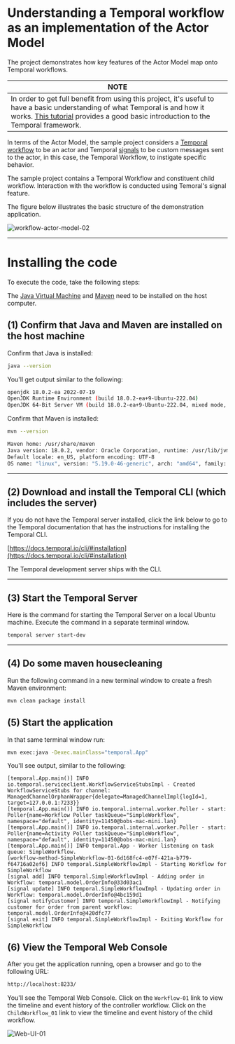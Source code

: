 # Understanding a Temporal workflow as an implementation of the Actor Model

The project demonstrates how key features of the Actor Model map onto Temporal workflows.

|NOTE|
|----|
|In order to get full benefit from using this project, it's useful to have a basic understanding of what Temporal is and how it works. [This tutorial](https://docs.temporal.io/temporal) provides a good basic introduction to the Temporal framework.|


In terms of the Actor Model, the sample project considers a [Temporal workflow](https://docs.temporal.io/workflows) to be an actor and Temporal [signals](https://docs.temporal.io/encyclopedia/application-message-passing#signals) to be custom messages sent to the actor, in this case, the Temporal Workflow, to instigate specific behavior.

The sample project contains a Temporal Workflow and constituent child workflow. Interaction with the workflow is conducted using Temoral's signal feature.

The figure below illustrates the basic structure of the demonstration application.

![workflow-actor-model-02](https://github.com/reselbob/SimpleTemporalActorModel/assets/1110569/561bca59-2c79-4481-a28d-d83717e26477)


---

# Installing the code

To execute the code, take the following steps:

The [Java Virtual Machine](https://openjdk.org/) and [Maven](https://maven.apache.org/install.html) need to be installed
on the host computer.

## (1) Confirm that Java and Maven are installed on the host machine

Confirm that Java is installed:

```bash
java --version
```

You'll get output similar to the following:

```bash
openjdk 18.0.2-ea 2022-07-19
OpenJDK Runtime Environment (build 18.0.2-ea+9-Ubuntu-222.04)
OpenJDK 64-Bit Server VM (build 18.0.2-ea+9-Ubuntu-222.04, mixed mode, sharing)
```

Confirm that Maven is installed:

```bash
mvn --version
```

```bash
Maven home: /usr/share/maven
Java version: 18.0.2, vendor: Oracle Corporation, runtime: /usr/lib/jvm/jdk-18.0.2
Default locale: en_US, platform encoding: UTF-8
OS name: "linux", version: "5.19.0-46-generic", arch: "amd64", family: "unix"
```

---

## (2) Download and install the Temporal CLI (which includes the server)

If you do not have the Temporal server installed, click the link below to go to the Temporal documentation that has the
instructions for installing the Temporal CLI.

[https://docs.temporal.io/cli/#installation](https://docs.temporal.io/cli/#installation)

The Temporal development server ships with the CLI.

---

## (3) Start the Temporal Server

Here is the command for starting the Temporal Server on a local Ubuntu machine. Execute the command in a separate
terminal
window.

```bash
temporal server start-dev
```

---

## (4) Do some maven housecleaning

Run the following command in a new terminal window to create a fresh Maven environment:

```bash
mvn clean package install
```

## (5) Start the application

In that same terminal window run:

```bash
mvn exec:java -Dexec.mainClass="temporal.App"
```

You'll see output, similar to the following:

```
[temporal.App.main()] INFO io.temporal.serviceclient.WorkflowServiceStubsImpl - Created WorkflowServiceStubs for channel: ManagedChannelOrphanWrapper{delegate=ManagedChannelImpl{logId=1, target=127.0.0.1:7233}}
[temporal.App.main()] INFO io.temporal.internal.worker.Poller - start: Poller{name=Workflow Poller taskQueue="SimpleWorkflow", namespace="default", identity=11450@bobs-mac-mini.lan}
[temporal.App.main()] INFO io.temporal.internal.worker.Poller - start: Poller{name=Activity Poller taskQueue="SimpleWorkflow", namespace="default", identity=11450@bobs-mac-mini.lan}
[temporal.App.main()] INFO temporal.App - Worker listening on task queue: SimpleWorkflow.
[workflow-method-SimpleWorkflow-01-6d168fc4-e07f-421a-b779-f64716a02ef6] INFO temporal.SimpleWorkflowImpl - Starting Workflow for SimpleWorkflow
[signal add] INFO temporal.SimpleWorkflowImpl - Adding order in Workflow: temporal.model.OrderInfo@33d03ac1
[signal update] INFO temporal.SimpleWorkflowImpl - Updating order in Workflow: temporal.model.OrderInfo@4bc159d1
[signal notifyCustomer] INFO temporal.SimpleWorkflowImpl - Notifying customer for order from parent workflow: temporal.model.OrderInfo@420dfc77
[signal exit] INFO temporal.SimpleWorkflowImpl - Exiting Workflow for SimpleWorkflow
```

## (6) View the Temporal Web Console

After you get the application running, open a browser and go to the following URL:

```bash
http://localhost:8233/
```

You'll see the Temporal Web Console. Click on the `Workflow-01` link to view the timeline and event history of the 
controller workflow. Click on the `ChildWorkflow_01` link to view the timeline and event history of the child workflow.

![Web-UI-01](https://github.com/reselbob/SimpleTemporalActorModel/assets/1110569/41af1395-1ebd-4a1a-9f75-f99250709fde)


